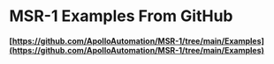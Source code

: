 # MSR-1 Examples From GitHub

#### [https://github.com/ApolloAutomation/MSR-1/tree/main/Examples](https://github.com/ApolloAutomation/MSR-1/tree/main/Examples)